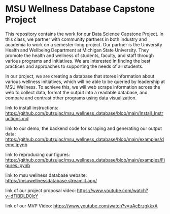 # MSU Wellness Database Capstone Project

This repository contains the work for our Data Science Capstone Project. In this class, we partner with community partners in both industry and academia to work on a semester-long project. Our partner is the University Health and Wellbeing Department at Michigan State University. They promote the health and wellness of students, faculty, and staff through various programs and initiatives. We are interested in finding the best practices and approaches to supporting the needs of all students.

In our project, we are creating a database that stores information about various wellness initiatives, which will be able to be queried by leadership at MSU Wellness. To achieve this, we will web scrape information across the web to collect data, format the output into a readable database, and compare and contrast other programs using data visualization.

link to install instructions: https://github.com/butzujac/msu_wellness_database/blob/main/Install_Instructions.md

link to our demo, the backend code for scraping and generating our output data: https://github.com/butzujac/msu_wellness_database/blob/main/examples/demo.ipynb

link to reproducing our figures: https://github.com/butzujac/msu_wellness_database/blob/main/examples/Figures.ipynb

link to msu wellness database website: https://msuwellnessdatabase.streamlit.app/

link of our project proposal video: https://www.youtube.com/watch?v=dTlBDLD0lcY

link of our MVP Video: https://www.youtube.com/watch?v=uAcErzgkkxA
